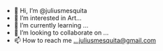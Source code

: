 - 👋 Hi, I’m @juliusmesquita
- 👀 I’m interested in Art...
- 🌱 I’m currently learning ...
- 💞️ I’m looking to collaborate on ...
- 📫 How to reach me ...juliusmesquita@gmail.com

<!---
juliusmesquita/juliusmesquita is a ✨ special ✨ repository because its `README.md` (this file) appears on your GitHub profile.
You can click the Preview link to take a look at your changes.
--->
